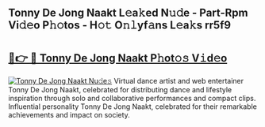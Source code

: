 ## Tonny De Jong Naakt L𝚎a𝚔ed N𝚞𝚍e - Part-Rpm Vi𝚍𝚎o P𝚑𝚘tos - H𝚘𝚝 O𝚗𝚕yf𝚊ns L𝚎a𝚔s rr5f9

# <h2><a href="http://kf30t4.oniu.top/?m=Tonny+De+Jong+Naakt">🔗👉 🔴 Tonny De Jong Naakt P𝚑ot𝚘𝚜 V𝚒d𝚎o</a></h2>

[![Tonny De Jong Naakt Nu𝚍e𝚜](https://i.imgur.com/0qMVB7G.gif)](http://kf30t4.oniu.top/?m=Tonny+De+Jong+Naakt)
Virtual dance artist and web entertainer Tonny De Jong Naakt, celebrated for distributing dance and lifestyle inspiration through solo and collaborative performances and compact clips. Influential personality Tonny De Jong Naakt, celebrated for their remarkable achievements and impact on society.  

